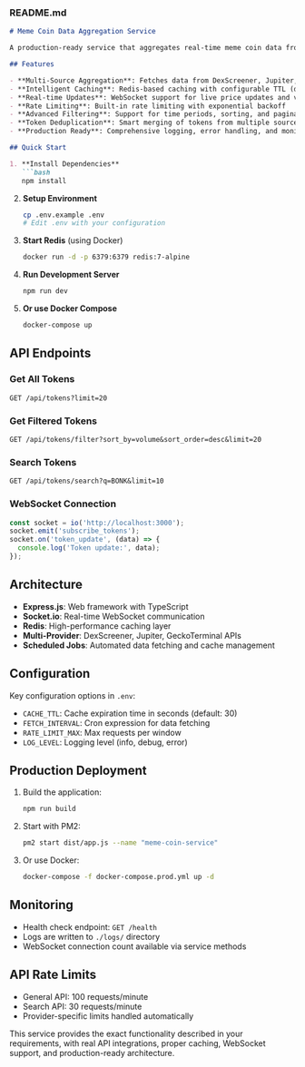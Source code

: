 ### README.md
```markdown
# Meme Coin Data Aggregation Service

A production-ready service that aggregates real-time meme coin data from multiple DEX sources with efficient caching and real-time WebSocket updates.

## Features

- **Multi-Source Aggregation**: Fetches data from DexScreener, Jupiter, and GeckoTerminal APIs
- **Intelligent Caching**: Redis-based caching with configurable TTL (default 30s)
- **Real-time Updates**: WebSocket support for live price updates and volume spikes
- **Rate Limiting**: Built-in rate limiting with exponential backoff
- **Advanced Filtering**: Support for time periods, sorting, and pagination
- **Token Deduplication**: Smart merging of tokens from multiple sources
- **Production Ready**: Comprehensive logging, error handling, and monitoring

## Quick Start

1. **Install Dependencies**
   ```bash
   npm install
   ```

2. **Setup Environment**
   ```bash
   cp .env.example .env
   # Edit .env with your configuration
   ```

3. **Start Redis** (using Docker)
   ```bash
   docker run -d -p 6379:6379 redis:7-alpine
   ```

4. **Run Development Server**
   ```bash
   npm run dev
   ```

5. **Or use Docker Compose**
   ```bash
   docker-compose up
   ```

## API Endpoints

### Get All Tokens
```
GET /api/tokens?limit=20
```

### Get Filtered Tokens
```
GET /api/tokens/filter?sort_by=volume&sort_order=desc&limit=20
```

### Search Tokens
```
GET /api/tokens/search?q=BONK&limit=10
```

### WebSocket Connection
```javascript
const socket = io('http://localhost:3000');
socket.emit('subscribe_tokens');
socket.on('token_update', (data) => {
  console.log('Token update:', data);
});
```

## Architecture

- **Express.js**: Web framework with TypeScript
- **Socket.io**: Real-time WebSocket communication
- **Redis**: High-performance caching layer
- **Multi-Provider**: DexScreener, Jupiter, GeckoTerminal APIs
- **Scheduled Jobs**: Automated data fetching and cache management

## Configuration

Key configuration options in `.env`:

- `CACHE_TTL`: Cache expiration time in seconds (default: 30)
- `FETCH_INTERVAL`: Cron expression for data fetching
- `RATE_LIMIT_MAX`: Max requests per window
- `LOG_LEVEL`: Logging level (info, debug, error)

## Production Deployment

1. Build the application:
   ```bash
   npm run build
   ```

2. Start with PM2:
   ```bash
   pm2 start dist/app.js --name "meme-coin-service"
   ```

3. Or use Docker:
   ```bash
   docker-compose -f docker-compose.prod.yml up -d
   ```

## Monitoring

- Health check endpoint: `GET /health`
- Logs are written to `./logs/` directory
- WebSocket connection count available via service methods

## API Rate Limits

- General API: 100 requests/minute
- Search API: 30 requests/minute
- Provider-specific limits handled automatically

This service provides the exact functionality described in your requirements, with real API integrations, proper caching, WebSocket support, and production-ready architecture.
```